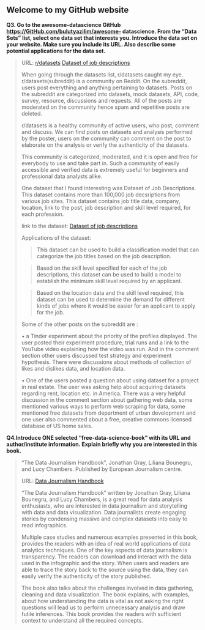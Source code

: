 
## Welcome to my GitHub website

**Q3. Go to the awesome-datascience GitHub https://GitHub.com/bulutyazilim/awesome-
datascience. From the “Data Sets” list, select one data set that interests you. Introduce
the data set on your website. Make sure you include its URL. Also describe some
potential applications for the data set.**
> 
>URL: [r/datasets](https://www.reddit.com/r/datasets/)
>     [Dataset of job descriptions](https://drive.google.com/drive/folders/1XxNuhiei5taFR6gziofYAx0oWfGeV7y9)
>
>When going through the datasets list, r/datasets caught my eye. r/datasets(subreddit) is a community on Reddit. On the subreddit, users post everything and anything pertaining to datasets. 
>Posts on the subreddit are categorized into datasets, mock datasets, API, code, survey, resource, discussions and requests. All of the posts are moderated on the community hence spam and repetitive posts are deleted. 
>
>r/datasets is a healthy community of active users, who post, comment and discuss. We can find posts on datasets and analysis performed by the poster, users on the community can comment on the post to elaborate on the analysis or verify the authenticity of the datasets. 
>
>This community is categorized, moderated, and it is open and free for everybody to use and take part in. Such a community of easily accessible and verified data is extremely useful for beginners and professional data analysts alike.
>
>One dataset that I found interesting was Dataset of Job Descriptions. This dataset contains more than 100,000 job decsriptions from various job sites. This dataset contains job title data, company, location, link to the post, job description and skill level required, for each profession. 
>
>link to the dataset: [Dataset of job descriptions](https://drive.google.com/drive/folders/1XxNuhiei5taFR6gziofYAx0oWfGeV7y9)
>
>Applications of the dataset: 
>
>>   This dataset can be used to build a classification model that can categorize the job titles based on the job description. 
>
>>   Based on the skill level specified for each of the job descriptions, this dataset can be used to build a model to establish the minimum skill level required by      an applicant.
>
>>   Based on the location data and the skill level required, this dataset can be used to determine the demand for different kinds of jobs where it would be easier      for an applicant to apply for the job.
>
>Some of the other posts on the subreddit are : 
>
>•	a Tinder experiment about the priority of the profiles displayed. The user posted their experiment procedure, trial runs and a link to the YouTube video explaining how the video was run. And in the comment section other users discussed test strategy and experiment hypothesis. There were discussions about methods of collection of likes and dislikes data, and location data.
>	 
>•	One of the users posted a question about using dataset for a project in real estate. The user was asking help about acquiring datasets regarding rent, location etc. in America. There was a very helpful discussion in the comment section about gathering web data, some mentioned various ways to perform web scraping for data, some mentioned free datasets from department of urban development and one user also commented about a free, creative commons licensed database of US home sales.

**Q4.Introduce ONE selected “free-data-science-book” with its URL and author/institute
information. Explain briefly why you are interested in this book.**
>
>“The Data Journalism Handbook”, Jonathan Gray, Liliana Bounegru, and Lucy Chambers. Published by European Journalism centre.
>
>URL: [Data Journalism Handbook](https://datajournalism.com/read/handbook/one)
>
>“The Data Journalism Handbook” written by Jonathan Gray, Liliana Bounegru, and Lucy Chambers, is a great read for data analysis enthusiasts, who are interested in data journalism and storytelling with data and data visualization. Data journalists create engaging stories by condensing massive and complex datasets into easy to read infographics.  
> 
>Multiple case studies and numerous examples presented in this book, provides the readers with an idea of real world applications of data analytics techniques. One of the key aspects of data journalism is transparency. The readers can download and interact with the data used in the infographic and the story. When users and readers are able to trace the story back to the source using the data, they can easily verify the authenticity of the story published. 
> 
>The book also talks about the challenges involved in data gathering, cleaning and data visualization. The book explains, with examples, about how understanding the data is vital as not asking the right questions will lead us to perform unnecessary analysis and draw futile inferences. This book provides the readers with sufficient context to understand all the required concepts.

